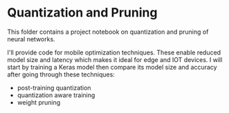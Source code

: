 # Quantization and Pruning

This folder contains a project notebook on quantization and pruning of neural networks.

I'll provide code for mobile optimization techniques. These enable reduced model size and latency which makes it ideal for edge and IOT devices. I will start by training a Keras model then compare its model size and accuracy after going through these techniques:

- post-training quantization
- quantization aware training
- weight pruning
